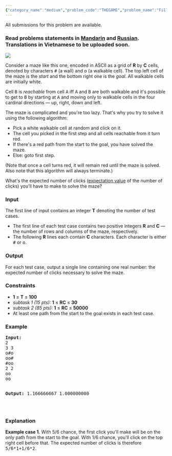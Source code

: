 ```yaml
---
{"category_name":"medium","problem_code":"THEGAME","problem_name":"Filling the maze","languages_supported":{"0":"ADA","1":"ASM","2":"BASH","3":"BF","4":"C","5":"C99 strict","6":"CAML","7":"CLOJ","8":"CLPS","9":"CPP 4.3.2","10":"CPP 4.9.2","11":"CPP14","12":"CS2","13":"D","14":"ERL","15":"FORT","16":"FS","17":"GO","18":"HASK","19":"ICK","20":"ICON","21":"JAVA","22":"JS","23":"LISP clisp","24":"LISP sbcl","25":"LUA","26":"NEM","27":"NICE","28":"NODEJS","29":"PAS fpc","30":"PAS gpc","31":"PERL","32":"PERL6","33":"PHP","34":"PIKE","35":"PRLG","36":"PYPY","37":"PYTH","38":"PYTH 3.4","39":"RUBY","40":"SCALA","41":"SCM chicken","42":"SCM guile","43":"SCM qobi","44":"ST","45":"TCL","46":"TEXT","47":"WSPC"},"max_timelimit":"1 - 2","source_sizelimit":50000,"problem_author":"xellos0","problem_tester":"kevinsogo","date_added":"27-01-2015","tags":{"0":"bfs","1":"dfs","2":"expected","3":"medium","4":"probability","5":"sept15","6":"xellos0"},"editorial_url":"http://discuss.codechef.com/problems/THEGAME","time":{"view_start_date":1442223000,"submit_start_date":1442223000,"visible_start_date":1442223000,"end_date":1735669800},"layout":"problem"}
---
```

<span class="solution-visible-txt">All submissions for this problem are available.</span><h3> Read problems statements in <a target="_blank" href="http://www.codechef.com/download/translated/SEPT15/mandarin/THEGAME.pdf">Mandarin</a> and <a target="_blank" href="http://www.codechef.com/download/translated/SEPT15/russian/THEGAME.pdf">Russian</a>. Translations in Vietnamese to be uploaded soon.</h3>
<p><img src="https://s3.amazonaws.com/codechef_shared/download/SEPT15/THEGAME.jpg" /> </p>
<p>
Consider a maze like this one, encoded in ASCII as a grid of <b>R</b> by <b>C</b> cells, denoted by characters <tt>#</tt> (a wall) and <tt>o</tt> (a walkable cell). The top left cell of the maze is the <i>start</i> and the bottom right one is the <i>goal</i>. All walkable cells are initially white.
</p>
<p>
Cell <tt>B</tt> is <i>reachable</i> from cell <tt>A</tt> iff <tt>A</tt> and <tt>B</tt> are both walkable and it's possible to get to <tt>B</tt> by starting at <tt>A</tt> and moving only to walkable cells in the four cardinal directions — up, right, down and left.
</p>
<p>
The maze is complicated and you're too lazy. That's why you try to solve it using the following algorithm:</p>
<ul>
<li>
Pick a white walkable cell at random and click on it.
</li>
<li>
The cell you picked in the first step and all cells reachable from it turn red.
</li>
<li>
If there's a red path from the start to the goal, you have solved the maze.
</li>
<li>Else: goto first step.
</li>
</ul>
<p>(Note that once a cell turns red, it will remain red until the maze is solved. Also note that this algorithm will always terminate.)
</p>
<p>
What's the expected number of clicks (<a href="http://mathworld.wolfram.com/ExpectationValue.html">expectation value</a> of the number of clicks) you'll have to make to solve the maze?
</p>
<h3>Input</h3>
<p>The first line of input contains an integer <b>T</b> denoting the number of test cases.</p>
<ul>
<li>
The first line of each test case contains two positive integers <b>R</b> and <b>C</b> — the number of rows and columns of the maze, respectively.
</li>
<li>
The following <b>R</b> lines each contain <b>C</b> characters. Each character is either <tt>#</tt> or <tt>o</tt>.
</li>
</ul>
<h3>Output</h3>
<p>For each test case, output a single line containing one real number: the expected number of clicks necessary to solve the maze.</p>
<h3>Constraints</h3>
<ul>
<li><b>1</b> ≤ <b>T</b> ≤ <b>100</b></li>
<li><i>subtask 1 (15 pts):</i> <b>1</b> ≤ <b>RC</b> ≤ <b>30</b></li>
<li><i>subtask 2 (85 pts):</i> <b>1</b> ≤ <b>RC</b> ≤ <b>50000</b></li>
<li>At least one path from the start to the goal exists in each test case.</li>
</ul>
<h3>Example</h3>
<pre><b>Input:</b>
2
3 3
o#o
oo#
#oo
2 2
oo
oo

<b>Output:</b>
1.166666667
1.000000000

</pre><h3>Explanation</h3>
<p><b>Example case 1.</b> With 5/6 chance, the first click you'll make will be on the only path from the start to the goal. With 1/6 chance, you'll click on the top right cell before that. The expected number of clicks is therefore <tt>5/6*1+1/6*2</tt>.</p>
